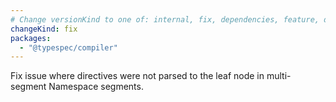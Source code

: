 ```yaml
---
# Change versionKind to one of: internal, fix, dependencies, feature, deprecation, breaking
changeKind: fix
packages:
  - "@typespec/compiler"
---
```


Fix issue where directives were not parsed to the leaf node in multi-segment Namespace segments. 

